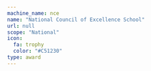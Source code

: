 ```yaml
---
machine_name: nce
name: "National Council of Excellence School"
url: null
scope: "National"
icon:
  fa: trophy
  color: "#C51230"
type: award
---
```

